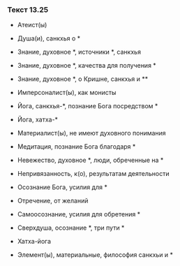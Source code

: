 ### Текст 13.25

- Атеист(ы)

- Душа(и), санкхья о *

- Знание, духовное *, источники *, санкхья

- Знание, духовное *, качества для получения *

- Знание, духовное *, о Кришне, санкхья и **

- Имперсоналист(ы), как монисты

- Йога, санкхья-*, познание Бога посредством *

- Йога, хатха-*

- Материалист(ы), не имеют духовного понимания

- Медитация, познание Бога благодаря *

- Невежество, духовное *, люди, обреченные на *

- Непривязанность, к(о), результатам деятельности

- Осознание Бога, усилия для *

- Отречение, от желаний

- Самоосознание, усилия для обретения *

- Сверхдуша, осознание *, три пути *

- Хатха-йога

- Элемент(ы), материальные, философия санкхьи и *
	
